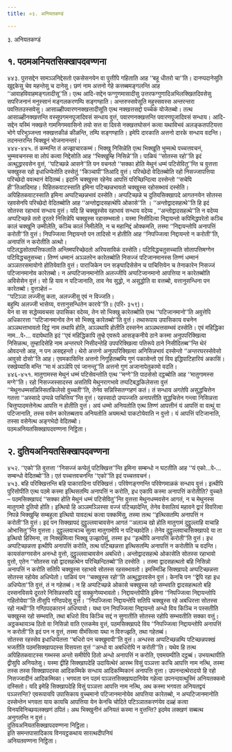 ```yaml
---
title: ०३. अनियतकण्डं

---
```

३. अनियतकण्डं  


## १. पठमअनियतसिक्खापदवण्णना

४४३. पुत्तसद्देन सामञ्ञनिद्देसतो एकसेसनयेन वा पुत्तीपि गहिताति आह ‘‘बहू धीतरो चा’’ति। दानप्पदानेसूति खुद्दकेसु चेव महन्तेसु च दानेसु। छणं नाम अत्तनो गेहे कत्तब्बमङ्गलन्ति आह ‘‘आवाहविवाहमङ्गलादीसू’’ति। एत्थ आदि-सद्देन फग्गुणमासादीसु उत्तरफग्गुणादिअभिलक्खितदिवसेसु सपरिजनानं मनुस्सानं मङ्गलकरणम्पि सङ्गण्हाति। अन्तरुस्सवेसूति महुस्सवस्स अन्तरन्तरा पवत्तितउस्सवेसु। आसाळ्हीपवारणनक्खत्तादीसूति एत्थ नक्खत्तसद्दो पच्चेकं योजेतब्बो। तत्थ आसाळ्हीनक्खत्तन्ति वस्सूपगमनपूजादिवसं सन्धाय वुत्तं, पवारणनक्खत्तन्ति पवारणपूजादिवसं सन्धाय। आदि-सद्देन यस्मिं नक्खत्ते गामनिगमवासिनो तयो सत्त वा दिवसे नक्खत्तघोसनं कत्वा यथाविभवं अलङ्कतपटियत्ता भोगे परिभुञ्जन्ता नक्खत्तकीळं कीळन्ति, तम्पि सङ्गण्हाति। इमेपि दारकाति अत्तनो दारके सन्धाय वदन्ति। तदनन्तरन्ति भिक्खूनं भोजनानन्तरं।  
४४४-४४५. तं कम्मन्ति तं अज्झाचारकम्मं। भिक्खु निसिन्नेति एत्थ भिक्खूति भुम्मत्थे पच्चत्तवचनं, भुम्मवचनस्स वा लोपं कत्वा निद्देसोति आह ‘‘भिक्खुम्हि निसिन्ने’’ति। पाळियं ‘‘सोतस्स रहो’’ति इदं अत्थुद्धारवसेन वुत्तं, ‘‘पटिच्छन्ने आसने’’ति पन वचनतो ‘‘सक्का होति मेथुनं धम्मं पटिसेवितु’’न्ति च वुत्तत्ता चक्खुस्स रहो इधाधिप्पेतोति दस्सेतुं ‘‘किञ्चापी’’तिआदि वुत्तं। परिच्छेदो वेदितब्बोति रहो निसज्जापत्तिया परिच्छेदो ववत्थानं वेदितब्बं। इदानि चक्खुस्स रहेनेव आपत्तिं परिच्छिन्दित्वा दस्सेन्तो ‘‘सचेपि ही’’तिआदिमाह। पिहितकवाटस्साति इमिना पटिच्छन्नभावतो चक्खुस्स रहोसब्भावं दस्सेति। अपिहितकवाटस्साति इमिना अप्पटिच्छन्नभावं दस्सेति। अप्पटिच्छन्ने च दुतियसिक्खापदे आगतनयेन सोतस्स रहवसेनपि परिच्छेदो वेदितब्बोति आह ‘‘अन्तोद्वादसहत्थेपि ओकासे’’ति । ‘‘अन्तोद्वादसहत्थे’’ति हि इदं सोतस्स रहाभावं सन्धाय वुत्तं। यदि हि चक्खुस्सेव रहाभावं सन्धाय वदेय्य , ‘‘अन्तोद्वादसहत्थे’’ति न वदेय्य अप्पटिच्छन्ने ततो दूरतरे निसिन्नेपि चक्खुस्स रहासम्भवतो। यस्मा निसीदित्वा निद्दायन्तो कपिमिद्धपरेतो कञ्चि कालं चक्खूनि उम्मीलेति, कञ्चि कालं निमीलेति, न च महानिद्दं ओक्कमति, तस्मा ‘‘निद्दायन्तोपि अनापत्तिं करोती’’ति वुत्तं। निपज्जित्वा निद्दायन्तो पन तादिसो न होतीति आह ‘‘निपज्जित्वा निद्दायन्तो न करोती’’ति, अनापत्तिं न करोतीति अत्थो।  
पटिलद्धसोतापत्तिफलाति अन्तिमपरिच्छेदतो अरियसाविकं दस्सेति। पटिविद्धचतुसच्चाति सोतापत्तिमग्गेन पटिविद्धचतुसच्चा। तिण्णं धम्मानं अञ्ञतरेन कारेतब्बोति निसज्जं पटिजानमानस्स तिण्णं धम्मानं अञ्ञतरसमायोगो होतियेवाति वुत्तं। पाराजिकेन पन सङ्घादिसेसेन च पाचित्तियेन च तेनाकारेन निसज्जं पटिजानमानोव कारेतब्बो। न अप्पटिजानमानोति अलज्जीपि अप्पटिजानमानो आपत्तिया न कारेतब्बोति अविसेसेन वुत्तं। सो हि याव न पटिजानाति, ताव नेव सुद्धो, न असुद्धोति वा वत्तब्बो, वत्तानुसन्धिना पन कारेतब्बो। वुत्तञ्हेतं –  
‘‘पटिञ्ञा लज्जीसु कता, अलज्जीसु एवं न विज्जति।  
बहुम्पि अलज्जी भासेय्य, वत्तानुसन्धितेन कारये’’ति॥ (परि॰ ३५९)।  
येन वा सा सद्धेय्यवचसा उपासिका वदेय्य, तेन सो भिक्खु कारेतब्बोति एत्थ ‘‘पटिजानमानो’’ति अवुत्तेपि अधिकारत्ता ‘‘पटिजानमानोव तेन सो भिक्खु कारेतब्बो’’ति वुत्तं। तथारूपाय उपासिकाय वचनेन अञ्ञथत्ताभावतो दिट्ठं नाम तथापि होति, अञ्ञथापि होतीति दस्सनेन अञ्ञथत्तसम्भवं दस्सेति। एवं महिद्धिका नाम…पे॰… वदापेथाति इदं ‘‘एवं महिद्धिकापि तुम्हे एवरूपे आसङ्कनीये ठाने कस्मा अनुपपरिक्खित्वा निसिन्नत्थ, तुम्हादिसेहि नाम अन्तरघरे निसीदन्तेहि उपपरिक्खित्वा पतिरूपे ठाने निसीदितब्ब’’न्ति थेरं ओवदन्तो आह, न पन असद्दहन्तो। थेरो अत्तनो अनुपपरिक्खित्वा अनिसिन्नभावं दस्सेन्तो ‘‘अन्तरघरस्सेवेसो आवुसो दोसो’’ति आह। एवमकासिन्ति अत्तनो निगूहितब्बम्पि गुणं पकासेन्तो एवं विय इद्धिपाटिहारियं अकासिं। रक्खेय्यासि मन्ति ‘‘मा मं अञ्ञेपि एवं जानन्तू’’ति अत्तनो गुणं अजानापेतुकामो वदति।  
४४६-४५१. मातुगामस्स मेथुनं धम्मं पटिसेवन्तोति एत्थ ‘‘मग्गे’’ति पाठसेसो दट्ठब्बोति आह ‘‘मातुगामस्स मग्गे’’ति। रहो निसज्जस्सादस्स असतिपि मेथुनरागभावे तप्पटिबद्धकिलेसत्ता वुत्तं ‘‘मेथुनधम्मसन्निस्सितकिलेसो वुच्चती’’ति, तेनेव सन्निस्सितग्गहणं कतं। तं सन्धाय अगतेपि असुद्धचित्तेन गतत्ता ‘‘अस्सादे उप्पन्ने पाचित्तिय’’न्ति वुत्तं। रहस्सादो उप्पज्जति अनापत्तीति सुद्धचित्तेन गन्त्वा निसिन्नत्ता चित्तुप्पादमत्तेनेत्थ आपत्ति न होतीति वुत्तं। अयं धम्मो अनियतोति एत्थ तिण्णं आपत्तीनं यं आपत्तिं वा वत्थुं वा पटिजानाति, तस्स वसेन कारेतब्बताय अनियतोति अयमत्थो पाकटोयेवाति न वुत्तो। यं आपत्तिं पटिजानाति, तस्सा वसेनेत्थ अङ्गभेदो वेदितब्बो।  
पठमअनियतसिक्खापदवण्णना निट्ठिता।  


## २. दुतियअनियतसिक्खापदवण्णना

४५२. ‘‘एको’’ति वुत्तत्ता ‘‘निसज्जं कप्पेतुं पटिक्खित्त’’न्ति इमिना सम्बन्धो न घटतीति आह ‘‘यं एको…पे॰… सम्बन्धो वेदितब्बो’’ति। एतं पच्चत्तवचनन्ति ‘‘एको’’ति इदं पच्चत्तवचनं।  
४५३. बहि परिक्खित्तन्ति बहि पाकारादिना परिक्खित्तं। परिवेणङ्गणन्ति परिवेणमाळकं सन्धाय वुत्तं। इत्थीपि पुरिसोपीति एत्थ पठमे कस्मा इत्थिसतम्पि अनापत्तिं न करोति, इध एकापि कस्मा अनापत्तिं करोतीति? वुच्चते – पठमसिक्खापदं ‘‘सक्का होति मेथुनं धम्मं पटिसेवितु’’न्ति वुत्तत्ता मेथुनधम्मवसेन आगतं, न च मेथुनस्स मातुगामो दुतियो होति। इत्थियो हि अञ्ञमञ्ञिस्सा वज्जं पटिच्छादेन्ति, तेनेव वेसालियं महावने द्वारं विवरित्वा निपन्ने भिक्खुम्हि सम्बहुला इत्थियो यावदत्थं कत्वा पक्कमिंसु, तस्मा तत्थ ‘‘इत्थिसतम्पि अनापत्तिं न करोती’’ति वुत्तं। इदं पन सिक्खापदं दुट्ठुल्लवाचावसेन आगतं ‘‘अलञ्च खो होति मातुगामं दुट्ठुल्लाहि वाचाहि ओभासितु’’न्ति वुत्तत्ता। दुट्ठुल्लवाचञ्च सुत्वा मातुगामोपि न पटिच्छादेति। तेनेव दुट्ठुल्लवाचासिक्खापदे या ता इत्थियो हिरिमना, ता निक्खमित्वा भिक्खू उज्झापेसुं, तस्मा इध ‘‘इत्थीपि अनापत्तिं करोती’’ति वुत्तं। इध अप्पटिच्छन्नत्ता इत्थीपि अनापत्तिं करोति, तत्थ पटिच्छन्नत्ता इत्थिसतम्पि अनापत्तिं न करोतीति च वदन्ति।  
कायसंसग्गवसेन अनन्धो वुत्तो, दुट्ठुल्लवाचावसेन अबधिरो। अन्तोद्वादसहत्थे ओकासेति सोतस्स रहाभावो वुत्तो, एतेन ‘‘सोतस्स रहो द्वादसहत्थेन परिच्छिन्दितब्बो’’ति दस्सेति । तस्मा द्वादसहत्थतो बहि निसिन्नो अनापत्तिं न करोति सतिपि चक्खुस्स रहाभावे सोतस्स रहसब्भावतो। इमस्मिञ्हि सिक्खापदे अप्पटिच्छन्नत्ता सोतस्स रहोयेव अधिप्पेतो। पाळियं पन ‘‘चक्खुस्स रहो’’ति अत्थुद्धारवसेन वुत्तं। केनचि पन ‘‘द्वेपि रहा इध अधिप्पेता’’ति वुत्तं, तं न गहेतब्बं। न हि अप्पटिच्छन्ने ओकासे चक्खुस्स रहो सम्भवति द्वादसहत्थतो बहि दस्सनविसये दूरतरे निसिन्नस्सपि दट्ठुं सक्कुणेय्यभावतो। निद्दायन्तोपीति इमिना ‘‘निपज्जित्वा निद्दायन्तोपि गहितोयेवा’’ति तीसुपि गण्ठिपदेसु वुत्तं। ‘‘निपज्जित्वा निद्दायन्तेपि सतिपि चक्खुस्स रहे अबधिरत्ता सोतस्स रहो नत्थी’’ति गण्ठिपदकारानं अधिप्पायो। यथा पन निपज्जित्वा निद्दायन्तो अन्धो विय किञ्चि न पस्सतीति चक्खुस्स रहो सम्भवति, तथा बधिरो विय किञ्चि सद्दं न सुणातीति सोतस्स रहोपि सम्भवतीति सक्का वत्तुं। अट्ठकथायञ्च ठितो वा निसिन्नो वाति एत्तकमेव वुत्तं, पठमसिक्खापदे विय ‘‘निपज्जित्वा निद्दायन्तोपि अनापत्तिं न करोती’’ति इदं पन न वुत्तं, तस्मा वीमंसित्वा यथा न विरुज्झति, तथा गहेतब्बं।  
सोतस्स रहस्सेव इधाधिप्पेतत्ता ‘‘बधिरो पन चक्खुमापी’’ति वुत्तं। अन्धस्स अप्पटिच्छन्नम्पि पटिच्छन्नपक्खं भजतीति पठमसिक्खापदस्स विसयत्ता वुत्तं ‘‘अन्धो वा अबधिरोपि न करोती’’ति। यथेव हि तत्थ अपिहितकवाटस्स गब्भस्स अन्तो समीपेपि ठितो अन्धो अनापत्तिं न करोति, एवमयम्पीति दट्ठब्बं। उभयत्थापीति द्वीसुपि अनियतेसु। यस्मा द्वीहि सिक्खापदेहि उदायित्थेरं आरब्भ विसुं पञ्ञत्ता काचि आपत्ति नाम नत्थि, तस्मा तस्स तस्स सिक्खापदस्स आदिकम्मिके सन्धाय आदिकम्मिकानं अनापत्ति वुत्ता। उपनन्दत्थेरादयो हि रहो निसज्जादीनं आदिकम्मिका। भगवता पन पठमं पञ्ञत्तसिक्खापदानियेव गहेत्वा उपनन्दवत्थुस्मिं अनियतक्कमो दस्सितो। यदि इमेहि सिक्खापदेहि विसुं पञ्ञत्ता आपत्ति नाम नत्थि, अथ कस्मा भगवता अनियतद्वयं पञ्ञत्तन्ति? एवरूपायपि उपासिकाय वुच्चमानो पटिजानमानोयेव आपत्तिया कारेतब्बो, न अप्पटिजानमानोति दस्सेन्तेन भगवता याय कायचि आपत्तिया येन केनचि चोदिते पटिञ्ञातकरणंयेव दळ्हं कत्वा विनयविनिच्छयलक्खणं ठपितं। अथ भिक्खुनीनं अनियतं कस्मा न वुत्तन्ति? इदमेव लक्खणं सब्बत्थ अनुगतन्ति न वुत्तं।  
दुतियअनियतसिक्खापदवण्णना निट्ठिता।  
इति समन्तपासादिकाय विनयट्ठकथाय सारत्थदीपनियं  
अनियतवण्णना निट्ठिता।  